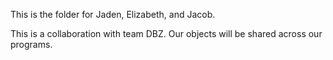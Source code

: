 This is the folder for Jaden, Elizabeth, and Jacob.

This is a collaboration with team DBZ.  Our objects will be shared across our programs.